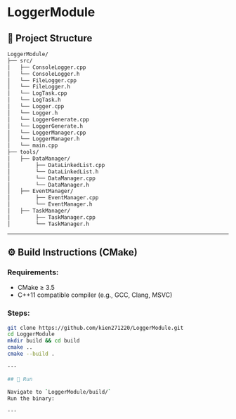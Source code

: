 # LoggerModule

## 📁 Project Structure

``` bash
LoggerModule/
├── src/
│   ├── ConsoleLogger.cpp
│   └── ConsoleLogger.h
│   └── FileLogger.cpp
│   └── FileLogger.h
│   └── LogTask.cpp
│   └── LogTask.h
│   └── Logger.cpp
│   └── Logger.h
│   └── LoggerGenerate.cpp
│   └── LoggerGenerate.h
│   └── LoggerManager.cpp
│   └── LoggerManager.h
│   └── main.cpp
├── tools/
│   ├── DataManager/
│        ├── DataLinkedList.cpp
│        └── DataLinkedList.h
│        └── DataManager.cpp
│        └── DataManager.h
│   ├── EventManager/
│        ├── EventManager.cpp
│        └── EventManager.h
│   ├── TaskManager/
│        ├── TaskManager.cpp
│        └── TaskManager.h
```

---

## ⚙️ Build Instructions (CMake)

### Requirements:
- CMake ≥ 3.5
- C++11 compatible compiler (e.g., GCC, Clang, MSVC)

### Steps:

```bash
git clone https://github.com/kien271220/LoggerModule.git
cd LoggerModule
mkdir build && cd build
cmake ..
cmake --build .

---

## 🚀 Run

Navigate to `LoggerModule/build/`  
Run the binary:

---

